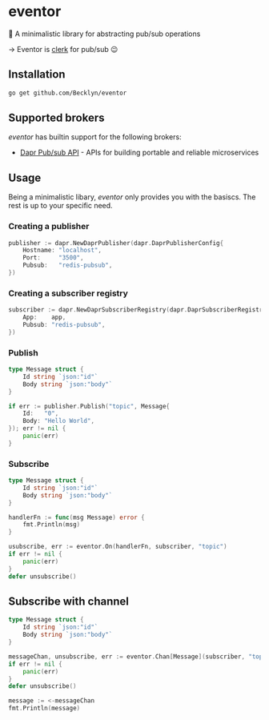 # eventor

🔮 A minimalistic library for abstracting pub/sub operations

&rarr; Eventor is [clerk](https://github.com/Becklyn/clerk) for pub/sub 😉

## Installation 

```sh
go get github.com/Becklyn/eventor
```

## Supported brokers

*eventor* has builtin support for the following brokers: 

- [Dapr Pub/sub API](https://docs.dapr.io/reference/api/pubsub_api/) - APIs for building portable and reliable microservices

## Usage

Being a minimalistic libary, *eventor* only provides you with the basiscs. The rest is up to your specific need.

### Creating a publisher 

```go
publisher := dapr.NewDaprPublisher(dapr.DaprPublisherConfig{
    Hostname: "localhost",
    Port:     "3500",
    Pubsub:   "redis-pubsub",
})
```

### Creating a subscriber registry

```go
subscriber := dapr.NewDaprSubscriberRegistry(dapr.DaprSubscriberRegistryConfig{
    App:    app,
    Pubsub: "redis-pubsub",
})
```

### Publish

```go
type Message struct {
    Id string `json:"id"`
    Body string `json:"body"`
}

if err := publisher.Publish("topic", Message{
    Id:   "0",
    Body: "Hello World",
}); err != nil {
    panic(err)
}
```

### Subscribe

```go
type Message struct {
    Id string `json:"id"`
    Body string `json:"body"`
}

handlerFn := func(msg Message) error {
    fmt.Println(msg)
}

usubscribe, err := eventor.On(handlerFn, subscriber, "topic")
if err != nil {
    panic(err)
}
defer unsubscribe()
```

## Subscribe with channel

```go
type Message struct {
    Id string `json:"id"`
    Body string `json:"body"`
}

messageChan, unsubscribe, err := eventor.Chan[Message](subscriber, "topic")
if err != nil {
    panic(err)
}
defer unsubscribe()

message := <-messageChan
fmt.Println(message)
```
